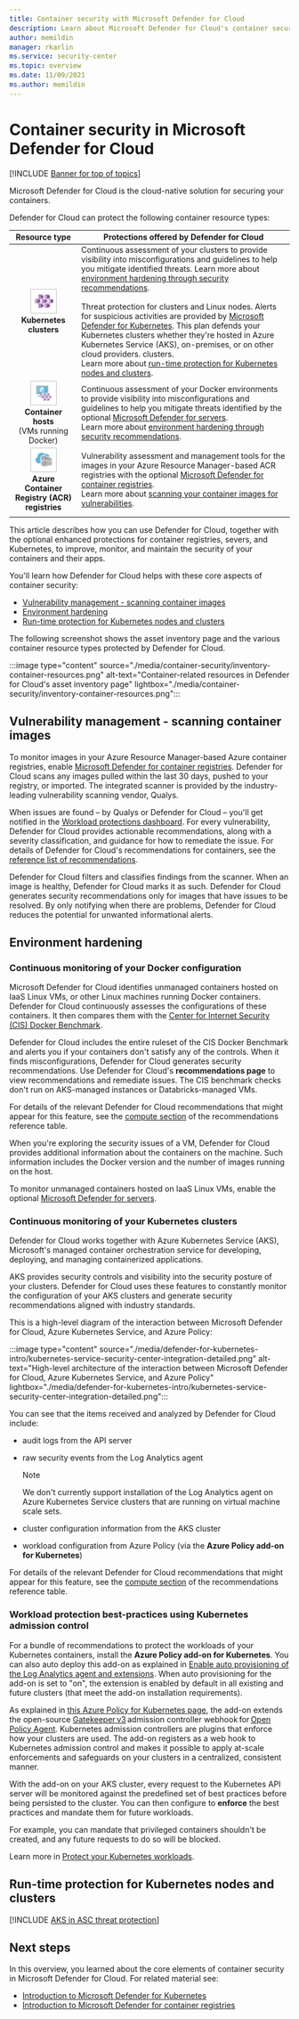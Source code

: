 ```yaml
---
title: Container security with Microsoft Defender for Cloud
description: Learn about Microsoft Defender for Cloud's container security features
author: memildin
manager: rkarlin
ms.service: security-center
ms.topic: overview
ms.date: 11/09/2021
ms.author: memildin
---
```

# Container security in Microsoft Defender for Cloud

[!INCLUDE [Banner for top of topics](./includes/banner.md)]

Microsoft Defender for Cloud is the cloud-native solution for securing your containers.

Defender for Cloud can protect the following container resource types:

| Resource type | Protections offered by Defender for Cloud |
|:--------------------:|-----------|
| ![Kubernetes service.](./media/container-security/icon-kubernetes-service-rec.png)<br>**Kubernetes clusters** | Continuous assessment of your clusters to provide visibility into misconfigurations and guidelines to help you mitigate identified threats. Learn more about [environment hardening through security recommendations](#environment-hardening).<br><br>Threat protection for clusters and Linux nodes. Alerts for suspicious activities are provided by [Microsoft Defender for Kubernetes](defender-for-kubernetes-introduction.md). This plan defends your Kubernetes clusters whether they're hosted in Azure Kubernetes Service (AKS), on-premises, or on other cloud providers. clusters. <br>Learn more about [run-time protection for Kubernetes nodes and clusters](#run-time-protection-for-kubernetes-nodes-and-clusters).|
| ![Container host.](./media/container-security/icon-container-host-rec.png)<br>**Container hosts**<br>(VMs  running Docker) | Continuous assessment of your Docker environments to provide visibility into misconfigurations and guidelines to help you  mitigate threats identified by the optional [Microsoft Defender for servers](defender-for-servers-introduction.md).<br>Learn more about [environment hardening through security recommendations](#environment-hardening).|
| ![Container registry.](./media/container-security/icon-container-registry-rec.png)<br>**Azure Container Registry (ACR) registries** | Vulnerability assessment and management tools for the images in your Azure Resource Manager-based ACR registries with the optional [Microsoft Defender for container registries](defender-for-container-registries-introduction.md).<br>Learn more about [scanning your container images for vulnerabilities](#vulnerability-management---scanning-container-images). |
|||

This article describes how you can use Defender for Cloud, together with the optional enhanced protections for container registries, severs, and Kubernetes, to improve, monitor, and maintain the security of your containers and their apps.

You'll learn how Defender for Cloud helps with these core aspects of container security:

- [Vulnerability management - scanning container images](#vulnerability-management---scanning-container-images)
- [Environment hardening](#environment-hardening)
- [Run-time protection for Kubernetes nodes and clusters](#run-time-protection-for-kubernetes-nodes-and-clusters)

The following screenshot shows the asset inventory page and the various container resource types protected by Defender for Cloud.

:::image type="content" source="./media/container-security/inventory-container-resources.png" alt-text="Container-related resources in Defender for Cloud's asset inventory page" lightbox="./media/container-security/inventory-container-resources.png":::

## Vulnerability management - scanning container images

To monitor images in your Azure Resource Manager-based Azure container registries, enable [Microsoft Defender for container registries](defender-for-container-registries-introduction.md). Defender for Cloud scans any images pulled within the last 30 days, pushed to your registry, or imported. The integrated scanner is provided by the industry-leading vulnerability scanning vendor, Qualys.

When issues are found – by Qualys or Defender for Cloud – you'll get notified in the [Workload protections dashboard](workload-protections-dashboard.md). For every vulnerability, Defender for Cloud provides actionable recommendations, along with a severity classification, and guidance for how to remediate the issue. For details of Defender for Cloud's recommendations for containers, see the [reference list of recommendations](recommendations-reference.md#recs-compute).

Defender for Cloud filters and classifies findings from the scanner. When an image is healthy, Defender for Cloud marks it as such. Defender for Cloud generates security recommendations only for images that have issues to be resolved. By only notifying when there are problems, Defender for Cloud reduces the potential for unwanted informational alerts.

## Environment hardening

### Continuous monitoring of your Docker configuration

Microsoft Defender for Cloud identifies unmanaged containers hosted on IaaS Linux VMs, or other Linux machines running Docker containers. Defender for Cloud continuously assesses the configurations of these containers. It then compares them with the [Center for Internet Security (CIS) Docker Benchmark](https://www.cisecurity.org/benchmark/docker/).

Defender for Cloud includes the entire ruleset of the CIS Docker Benchmark and alerts you if your containers don't satisfy any of the controls. When it finds misconfigurations, Defender for Cloud generates security recommendations. Use Defender for Cloud's **recommendations page** to view recommendations and remediate issues. The CIS benchmark checks don't run on AKS-managed instances or Databricks-managed VMs.

For details of the relevant Defender for Cloud recommendations that might appear for this feature, see the [compute section](recommendations-reference.md#recs-compute) of the recommendations reference table.

When you're exploring the security issues of a VM, Defender for Cloud provides additional information about the containers on the machine. Such information includes the Docker version and the number of images running on the host.

To monitor unmanaged containers hosted on IaaS Linux VMs, enable the optional [Microsoft Defender for servers](defender-for-servers-introduction.md).

### Continuous monitoring of your Kubernetes clusters

Defender for Cloud works together with Azure Kubernetes Service (AKS), Microsoft's managed container orchestration service for developing, deploying, and managing containerized applications.

AKS provides security controls and visibility into the security posture of your clusters. Defender for Cloud uses these features to constantly monitor the configuration of your AKS clusters and generate security recommendations aligned with industry standards.

This is a high-level diagram of the interaction between Microsoft Defender for Cloud, Azure Kubernetes Service, and Azure Policy:

:::image type="content" source="./media/defender-for-kubernetes-intro/kubernetes-service-security-center-integration-detailed.png" alt-text="High-level architecture of the interaction between Microsoft Defender for Cloud, Azure Kubernetes Service, and Azure Policy" lightbox="./media/defender-for-kubernetes-intro/kubernetes-service-security-center-integration-detailed.png":::

You can see that the items received and analyzed by Defender for Cloud include:

- audit logs from the API server
- raw security events from the Log Analytics agent

    > [!NOTE]
    > We don't currently support installation of the Log Analytics agent on Azure Kubernetes Service clusters that are running on virtual machine scale sets.

- cluster configuration information from the AKS cluster
- workload configuration from Azure Policy (via the **Azure Policy add-on for Kubernetes**)

For details of the relevant Defender for Cloud recommendations that might appear for this feature, see the [compute section](recommendations-reference.md#recs-compute) of the recommendations reference table.

### Workload protection best-practices using Kubernetes admission control

For a bundle of recommendations to protect the workloads of your Kubernetes containers, install the  **Azure Policy add-on for Kubernetes**. You can also auto deploy this add-on as explained in [Enable auto provisioning of the Log Analytics agent and extensions](enable-data-collection.md#auto-provision-mma). When auto provisioning for the add-on is set to "on", the extension is enabled by default in all existing and future clusters (that meet the add-on installation requirements).

As explained in [this Azure Policy for Kubernetes page](../governance/policy/concepts/policy-for-kubernetes.md), the add-on extends the open-source [Gatekeeper v3](https://github.com/open-policy-agent/gatekeeper) admission controller webhook for [Open Policy Agent](https://www.openpolicyagent.org/). Kubernetes admission controllers are plugins that enforce how your clusters are used. The add-on registers as a web hook to Kubernetes admission control and makes it possible to apply at-scale enforcements and safeguards on your clusters in a centralized, consistent manner.

With the add-on on your AKS cluster, every request to the Kubernetes API server will be monitored against the predefined set of best practices before being persisted to the cluster. You can then configure to **enforce** the best practices and mandate them for future workloads.

For example, you can mandate that privileged containers shouldn't be created, and any future requests to do so will be blocked.

Learn more in [Protect your Kubernetes workloads](kubernetes-workload-protections.md).

## Run-time protection for Kubernetes nodes and clusters

[!INCLUDE [AKS in ASC threat protection](../../includes/security-center-azure-kubernetes-threat-protection.md)]

## Next steps

In this overview, you learned about the core elements of container security in Microsoft Defender for Cloud. For related material see:

- [Introduction to Microsoft Defender for Kubernetes](defender-for-kubernetes-introduction.md)
- [Introduction to Microsoft Defender for container registries](defender-for-container-registries-introduction.md)
